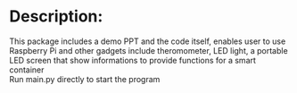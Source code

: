 # Description:  
 This package includes a demo PPT and the code itself, enables user to use Raspberry Pi and other gadgets include theromometer, LED light, a portable LED screen that show informations to provide functions for a smart container  
 Run main.py directly to start the program
 
